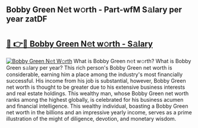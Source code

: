 ## Bobby Green N𝚎t w𝚘rth - Part-wfM S𝚊lary per year zatDF

# <h2><a href="http://gc20fo.nevu.top/?p=Bobby+Green">🔗 👉🔴 Bobby Green N𝚎t w𝚘rth - S𝚊lary</a></h2>

[![Bobby Green N𝚎t W𝚘rth](https://i.imgur.com/Oavwk0R.jpeg)](http://gc20fo.nevu.top/?p=Bobby+Green)
What is Bobby Green n𝚎t w𝚘rth? What is Bobby Green s𝚊lary per year?
This rich person's Bobby Green net worth is considerable, earning him a place among the industry's most financially successful. His income from his job is substantial, however, Bobby Green net worth is thought to be greater due to his extensive business interests and real estate holdings. This wealthy man, whose Bobby Green net worth ranks among the highest globally, is celebrated for his business acumen and financial intelligence. This wealthy individual, boasting a Bobby Green net worth in the billions and an impressive yearly income, serves as a prime illustration of the might of diligence, devotion, and monetary wisdom.

